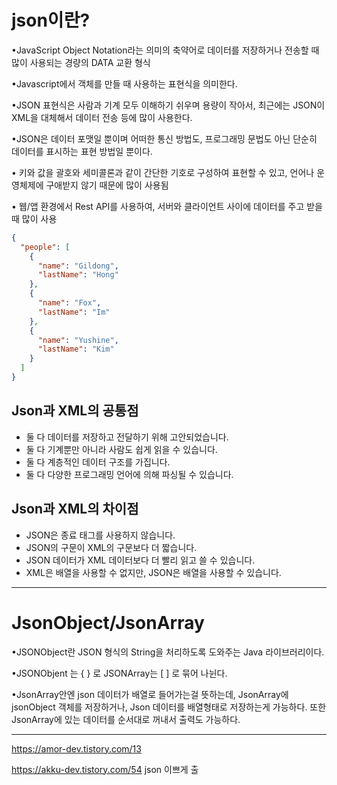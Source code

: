 # json이란?
•JavaScript Object Notation라는 의미의 축약어로 데이터를 저장하거나 전송할 때 많이 사용되는 경량의 DATA 교환 형식

•Javascript에서 객체를 만들 때 사용하는 표현식을 의미한다.

•JSON 표현식은 사람과 기계 모두 이해하기 쉬우며 용량이 작아서, 최근에는 JSON이 XML을 대체해서 데이터 전송 등에 많이 사용한다.

•JSON은 데이터 포맷일 뿐이며 어떠한 통신 방법도, 프로그래밍 문법도 아닌 단순히 데이터를 표시하는 표현 방법일 뿐이다.

• 키와 값을 괄호와 세미콜론과 같이 간단한 기호로 구성하여 표현할 수 있고, 언어나 운영체제에 구애받지 않기 때문에 많이 사용됨

• 웹/앱 환경에서 Rest API를 사용하여, 서버와 클라이언트 사이에 데이터를 주고 받을때 많이 사용

```JSON
{
  "people": [
    {
      "name": "Gildong",
      "lastName": "Hong"
    },
    {
      "name": "Fox",
      "lastName": "Im"
    },
    {
      "name": "Yushine",
      "lastName": "Kim"
    } 
  ]
}
```


## Json과 XML의 공통점
- 둘 다 데이터를 저장하고 전달하기 위해 고안되었습니다.
- 둘 다 기계뿐만 아니라 사람도 쉽게 읽을 수 있습니다.
- 둘 다 계층적인 데이터 구조를 가집니다.
- 둘 다 다양한 프로그래밍 언어에 의해 파싱될 수 있습니다.

## Json과 XML의 차이점
- JSON은 종료 태그를 사용하지 않습니다.
- JSON의 구문이 XML의 구문보다 더 짧습니다.
- JSON 데이터가 XML 데이터보다 더 빨리 읽고 쓸 수 있습니다.
- XML은 배열을 사용할 수 없지만, JSON은 배열을 사용할 수 있습니다.


---

# JsonObject/JsonArray
•JSONObject란 JSON 형식의 String을 처리하도록 도와주는 Java 라이브러리이다.

•JSONObjent 는 { } 로 JSONArray는 [ ] 로 묶어 나뉜다.

•JsonArray안엔 json 데이터가 배열로 들어가는걸 뜻하는데, JsonArray에 jsonObject 객체를 저장하거나, Json 데이터를 배열형태로 저장하는게 가능하다. 또한 JsonArray에 있는 데이터를 순서대로 꺼내서 출력도 가능하다.





---

https://amor-dev.tistory.com/13


https://akku-dev.tistory.com/54  json 이쁘게 출